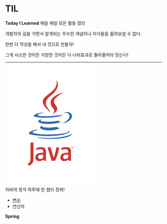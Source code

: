 # TIL
**Today I Learned** 매일 매일 모든 활동 정리

개발자의 길을 가면서 알게되는 무수한 개념이나 지식들을 흘려보낼 수 없다.


한번 더 작성을 해서 내 것으로 만들자!


그게 사소한 것이든 거창한 것이든 다 나비효과로 돌아올꺼라 믿는다!


***

![자바이미지](https://github.com/gosdn2297/TIL/blob/main/java.png)



자바의 정석 하루에 한 챕터 정복!


* [변수](https://github.com/gosdn2297/TIL/blob/main/JAVA/Variable_Java.md)
* 연산자







**Spring** 

